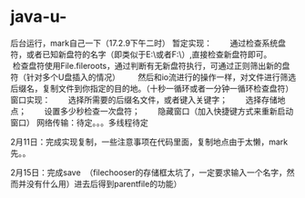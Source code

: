 # java-u-
后台运行，mark自己一下（17.2.9下午二时）
暂定实现：
        通过检查系统盘符，或者已知新盘符的名字（即类似于E:\或者F:\）,直接检查新盘符即可。
        检查盘符使用File.fileroots，通过判断有无新盘符执行，可通过正则筛出新的盘符（针对多个U盘插入的情况）
        然后和io流进行的操作一样，对文件进行筛选后缀名，复制文件到你指定的目的地。（十秒一循环或者一分钟一循环检查盘符）
窗口实现：
        选择所需要的后缀名文件，或者键入关键字；
        选择存储地点；
        设置多少秒检查一次盘符；
        隐藏窗口（加入快捷键方式来重新启动窗口）
网络传输：待定。。。多线程待定  


2月11日：完成实现复制，一些注意事项在代码里面，复制地点由于太懒，mark先。。


2月15日：完成save  （filechooser的存储框太坑了，一定要求输入一个名字，然而并没有什么用）进去后得到parentfile的功能）
